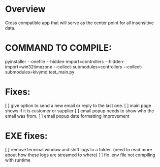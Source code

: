 # Overview
Cross compatible app that will serve as the center point for all insensitive data.

# COMMAND TO COMPILE: 
pyinstaller --onefile  --hidden-import=controllers --hidden-import=win32timezone --collect-submodules=controllers --collect-submodules=kivymd test_main.py

# Fixes: 

[ ] give option to send a new email or reply to the last one.
[ ] main page shows if it is customer or supplier
[ ] email popup needs to show who the email was from.
[ ] email popup date formatting improvement

# EXE fixes: 
[ ] remove terminal window and shift logs to a folder. (need to read more about how these logs are streamed to where) 
[ ] fix .env file not compiling with runtime
